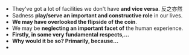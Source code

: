 * They've got a lot of facilities we don't have **and vice versa**. 反之亦然 
* Sadness **play/serve an important and constructive role** in our lives.
* **We may have overlooked the flipside of the coin**.
* We may be **neglecting an important facet of** the human experience.
* **Firstly, in some very fundamental respects,...**
* **Why would it be so? Primarily, because...**
* 